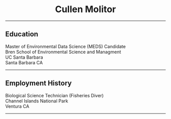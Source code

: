 <h1 align='center'> Cullen Molitor </h1>

<hr>

## Education
Master of Environmental Data Science (MEDS) Candidate <br>
Bren School of Environmental Science and Managment <br>
UC Santa Barbara <br>
Santa Barbara CA

<hr>

## Employment History
Biological Science Technician (Fisheries Diver) <br>
Channel Islands National Park <br>
Ventura CA

<hr>

![]()


